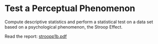 # Test a Perceptual Phenomenon #

Compute descriptive statistics and perform a statistical test on a data set based on a psychological phenomenon, the Stroop Effect.

Read the report: [stroopp1b.pdf](https://github.com/yudataguy/udacity-data-analyst-nanodegree/blob/master/statistics/stroopp1b.pdf)